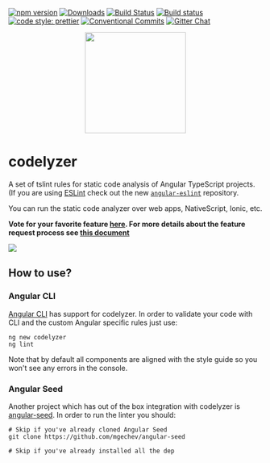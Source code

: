[![npm version](https://badge.fury.io/js/codelyzer.svg)](https://badge.fury.io/js/codelyzer)
[![Downloads](https://img.shields.io/npm/dt/codelyzer.svg)](https://img.shields.io/npm/dt/codelyzer.svg)
[![Build Status](https://travis-ci.org/mgechev/codelyzer.svg?branch=master)](https://travis-ci.org/mgechev/codelyzer)
[![Build status](https://ci.appveyor.com/api/projects/status/7xj7qs0a0h0ald53?svg=true)](https://ci.appveyor.com/project/mgechev/codelyzer)
[![code style: prettier](https://img.shields.io/badge/code_style-prettier-ff69b4.svg?style=flat-square)](https://github.com/prettier/prettier)
[![Conventional Commits](https://img.shields.io/badge/Conventional%20Commits-1.0.0-yellow.svg)](https://conventionalcommits.org)
[![Gitter Chat](https://camo.githubusercontent.com/da2edb525cde1455a622c58c0effc3a90b9a181c/68747470733a2f2f6261646765732e6769747465722e696d2f4a6f696e253230436861742e737667)](https://gitter.im/mgechev/codelyzer)

<p align="center">
  <img src="https://raw.githubusercontent.com/mgechev/codelyzer/master/assets/logo.png" alt="" width="200">
</p>

# codelyzer

A set of tslint rules for static code analysis of Angular TypeScript projects.  
(If you are using [ESLint](https://github.com/eslint/eslint) check out the new [`angular-eslint`](https://github.com/angular-eslint/angular-eslint) repository.

You can run the static code analyzer over web apps, NativeScript, Ionic, etc.

**Vote for your favorite feature [here](https://github.com/mgechev/codelyzer/issues?utf8=%E2%9C%93&q=label%3A%22votes+needed%22+sort%3Areactions-%2B1-desc+). For more details about the feature request process see [this document](https://github.com/mgechev/codelyzer/blob/master/CONTRIBUTING.md#-missing-a-feature)**

[![](https://raw.githubusercontent.com/mgechev/codelyzer/master/assets/ngconf.png)](https://youtu.be/bci-Z6nURgE)

## How to use?

### Angular CLI

[Angular CLI](https://cli.angular.io) has support for codelyzer. In order to validate your code with CLI and the custom Angular specific rules just use:

```shell
ng new codelyzer
ng lint
```

Note that by default all components are aligned with the style guide so you won't see any errors in the console.

### Angular Seed

Another project which has out of the box integration with codelyzer is [angular-seed](https://github.com/mgechev/angular-seed). In order to run the linter you should:

```shell
# Skip if you've already cloned Angular Seed
git clone https://github.com/mgechev/angular-seed

# Skip if you've already installed all the dep
